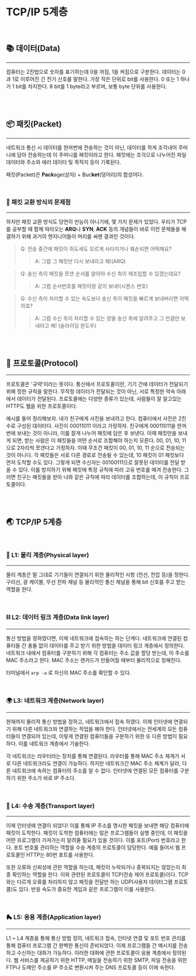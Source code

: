 # TCP/IP 5계층

<br/>

## 📚 데이터(Data)
---
컴퓨터는 2진법으로 숫자를 표기하는데 0을 꺼짐, 1을 켜짐으로 구분한다. 데이터는 0과 1로 이루어진 긴 전기 신호를 말한다. 가장 작은 단위로 bit를 사용한다. 0 또는 1 하나가 1 bit를 차지한다. 8 bit를 1 byte라고 부르며, 보통 byte 단위를 사용한다.

<br/>
<br/>

## 📦 패킷(Packet)
---

네트워크 통신 시 데이터를 한꺼번에 전송하는 것이 아닌, 데이터를 작게 조각내어 주머니에 담아 전송하는데 이 주머니를 패킷이라고 한다. 패킷에는 조각으로 나누어진 파일 데이터와 주소와 에러 데이터 및 목적지 등이 기록된다.

패킷(Packet)은 **Pack**age(상자) + Buc**ket**(덩어리)의 합성어다.

<br/>

### 🤔 패킷 교환 방식의 문제점
---

하지만 패킷 교환 방식도 당연히 만능이 아니기에, 몇 가지 문제가 있었다. 우리가 TCP를 공부할 때 함께 따라오는 **ARQ**나 **SYN**, **ACK** 등의 개념들이 바로 이런 문제들을 해결하기 위해 과거의 엔지니어들이 머리를 싸맨 결과인 것이다.

> Q: 전송 중간에 패킷이 쥐도새도 모르게 사라지거나 훼손되면 어떡해요?
>
>> A: 그럼 그 패킷만 다시 보내라고 해!(ARQ)

> Q: 송신 측이 패킷을 쪼갠 순서를 알아야 수신 측이 재조립할 수 있겠는데요?
>> A: 그럼 순서번호를 패킷이랑 같이 보내!(시퀀스 번호)

> Q: 수신 측이 처리할 수 있는 속도보다 송신 측이 패킷을 빠르게 보내버리면 어떡하죠?
>> A: 그럼 수신 측이 처리할 수 있는 양을 송신 측에 알려주고 그 만큼만 보내라고 해! (슬라이딩 윈도우)

<br/>
<br/>

## 🤝 프로토콜(Protocol)
---

프로토콜은 '규약'이라는 뜻이다. 통신에서 프로토콜이란, 기기 간에 데이터가 전달되기 위해 정한 규칙을 말한다. 무작정 데이터가 전달되는 것이 아닌, 서로 특정한 약속 아래에서 데이터가 전달된다. 프로토콜에는 다양한 종류가 있는데, 사람들이 잘 알고있는 HTTP도 웹을 위한 프로토콜이다.

예시를 들어 정리해보자. 내가 친구에게 사진을 보내려고 한다. 컴퓨터에서 사진은 2진수로 구성된 데이터다. 사진이 00011011 이라고 가정하자. 친구에게 00011011을 한꺼번에 보내는 것이 아니라, 이를 잘게 나누어 패킷에 담은 후 보낸다. 이때 패킷만을 보내게 되면, 받는 사람은 이 패킷들을 어떤 순서로 조합해야 하는지 모른다. 00, 01, 10, 11으로 2자리씩 쪼갠다고 가정하자. 이때 무조건 패킷이 00, 01, 10, 11 순으로 전송되는 것이 아니다. 각 패킷들은 서로 다른 경로로 전송될 수 있는데, 10 패킷이 01 패킷보다 먼저 도착할 수도 있다. 그렇게 되면 수신자는 00100111으로 잘못된 데이터를 전달 받을 수 있다. 이를 방지하기 위해 패킷에 특정 규칙에 따라 고유 번호를 매겨 전송한다. 그러면 친구는 패킷들을 받아 나와 같은 규칙에 따라 데이터를 조합하는데, 이 규칙이 프로토콜이다.

<br/>
<br/>

## 🌏 TCP/IP 5계층

<br/>

### 💪 L1: 물리 계층(Physical layer)
---

물리 계층은 말 그대로 기기들이 연결되기 위한 물리적인 사항 (전선, 전압 등)을 정한다. 구리선, 광 케이블, 무선 전파 채널 등 물리적인 통신 채널을 통해 bit 신호를 주고 받는 역할을 한다.

<br/>

### ⛓ L2: 데이터 링크 계층(Data link layer)
---

통신 방법을 정하였다면, 이제 네트워크에 접속하는 하는 단계다. 네트워크에 연결된 컴퓨터들 간 충돌 없이 데이터를 주고 받기 위한 방법을 데이터 링크 계층에서 정의한다. 네트워크 내에서 컴퓨터를 구분하기 위해 각 컴퓨터는 주소 값을 할당 받는데, 이 주소를 MAC 주소라고 한다. MAC 주소는 랜카드가 만들어질 때부터 물리적으로 정해진다.

터미널에서 `arp -a` 로 자신의 MAC 주소를 확인할 수 있다.

<br/>

### 🌍 L3: 네트워크 계층(Network layer)
---

현재까지 물리적 통신 방법을 정하고, 네트워크에서 접속 하였다. 이제 인터넷에 연결되기 위해 다른 네트워크와 연결하는 작업을 해야 한다. 인터넷에서는 전세계의 모든 컴퓨터들이 연결되어 있는데, 이렇게 연결된 컴퓨터들을 구분하기 위한 또 다른 방법이 필요하다. 이를 네트워크 계층에서 기술한다.

각 네트워크는 라우터라는 장치를 통해 연결된다. 라우터를 통해 MAC 주소 체계가 서로 다른 네트워크라도 연결이 가능하다. 하지만 네트워크간 MAC 주소 체계가 달라, 다른 네트워크에 속하는 컴퓨터의 주소를 알 수 없다. 인터넷에 연결된 모든 컴퓨터를 구분하기 위한 주소가 바로 IP 주소다.

<br/>

### 📩 L4: 수송 계층(Transport layer)
---

이제 인터넷에 연결이 되었다! 이를 통해 IP 주소를 명시한 패킷을 보내면 해당 컴퓨터에 패킷이 도착한다. 패킷이 도착한 컴퓨터에는 많은 프로그램들이 실행 중인데, 이 패킷을 어떤 프로그램이 가져가는지 알려줄 필요가 있을 것이다. 이를 포트(Port) 번호라고 한다. 포트 번호를 관리하는 역할을 수송 계층의 프로토콜이 담당한다. 예를 들어서 웹 프로토콜인 HTTP는 80번 포트를 사용한다.

또한 오류와 신뢰성에 관한 역할을 하는데, 패킷이 누락되거나 중복되지는 않았는지 최종 확인하는 역할을 한다. 이와 관련된 프로토콜이 TCP(전송 제어 프로토콜)이다. TCP와는 다르게 오류를 처리하지 않고 패킷을 전달만 하는 UDP(사용자 데이터그램 프로토콜)도 있다. 반응 속도가 중요한 게임과 같은 프로그램이 이를 사용한다.

<br/>

### 🛼 L5: 응용 계층(Application layer)
---

L1 ~ L4 계층을 통해 통신 방법 정의, 네트워크 접속, 인터넷 연결 및 포트 번호 관리를 통해 컴퓨터 프로그램 간 완벽한 통신이 준비되었다. 이제 프로그램들 간 메시지를 전송하고 수신하는 대화가 가능하다. 이러한 대화에 관한 프로토콜이 응용 계층에서 정의된다. 웹 서비스를 제공하기 위한 HTTP, 메일을 전송하기 위한 SMTP, 파일 전송을 위한 FTP나 도메인 주소를 IP 주소로 변환시켜 주는 DNS 프로토콜 등이 이에 속한다.